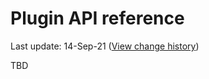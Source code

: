# Plugin API reference
Last update: 14-Sep-21 ([View change history](https://github.com/foxdev-studio/easylogon-docs/commits/master/2-API%20Reference/1-Plugin.md))

TBD
